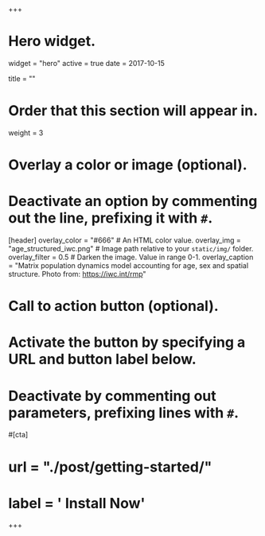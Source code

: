+++
# Hero widget.
widget = "hero"
active = true
date = 2017-10-15

title = ""
# Order that this section will appear in.
weight = 3

# Overlay a color or image (optional).
#   Deactivate an option by commenting out the line, prefixing it with `#`.
[header]
  overlay_color = "#666"  # An HTML color value.
  overlay_img = "age_structured_iwc.png"  # Image path relative to your `static/img/` folder.
  overlay_filter = 0.5  # Darken the image. Value in range 0-1.
  overlay_caption = "Matrix population dynamics model accounting for age, sex and spatial structure. Photo from: https://iwc.int/rmp"
  
# Call to action button (optional).
#   Activate the button by specifying a URL and button label below.
#   Deactivate by commenting out parameters, prefixing lines with `#`.
#[cta]
#  url = "./post/getting-started/"
#  label = '<i class="fa fa-download"></i> Install Now'
+++

